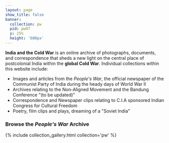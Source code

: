 ```yaml
---
layout: page
show_title: false
banner:
  collection: pw
  pid: pw07
  y: 25%
  height: '600px'
---
```


__India and the Cold War__ is an online archive of photographs, documents, and correspondence that sheds a new light on the central place of postcolonial India within the __global Cold War__. Individual collections within this website include:

<ul>
<li>Images and articles from the <em>People's War</em>, the official newspaper of the Communist Party of India during the heady days of World War II</li>
<li>Archives relating to the Non-Aligned Movement and the Bandung Conference "(to be updated)"</li>
<li>Correspondence and Newspaper clips relating to C.I.A sponsored Indian Congress for Cultural Freedom</li>
<li> Poetry, film clips and plays, dreaming of a "Soviet India" </li></ul>


### Browse the *People's War* Archive

{% include collection_gallery.html collection='pw' %}

